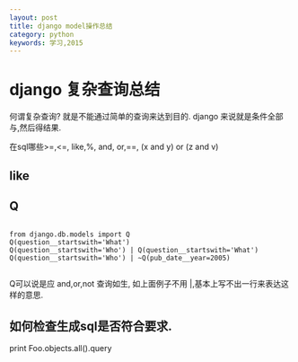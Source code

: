 ```yaml
---
layout: post
title: django model操作总结
category: python
keywords: 学习,2015
---
```



# django 复杂查询总结
何谓复杂查询?
就是不能通过简单的查询来达到目的.
django 来说就是条件全部与,然后得结果.

在sql哪些>=,<=, like,%, and, or,==,
(x and y) or (z and v)

## like


## Q


```

from django.db.models import Q
Q(question__startswith='What')
Q(question__startswith='Who') | Q(question__startswith='What')
Q(question__startswith='Who') | ~Q(pub_date__year=2005)


```

Q可以说是应 and,or,not 查询如生,
如上面例子不用 |,基本上写不出一行来表达这样的意思.



## 如何检查生成sql是否符合要求.

print Foo.objects.all().query
